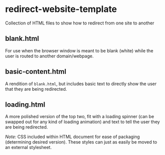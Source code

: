 # redirect-website-template

Collection of HTML files to show how to redirect from one site to another

## blank.html
For use when the browser window is meant to be blank (white) while the user is routed to another domain/webpage.

## basic-content.html
A rendition of `blank.html`, but includes basic text to directly show the user that they are being redirected.

## loading.html
A more polished version of the top two, fit with a loading spinner (can be swapped out for any kind of loading animation) and text to tell the user they are being redirected.

*Note:* CSS included within HTML document for ease of packaging (determining desired version). These styles can just as easily be moved to an external stylesheet.